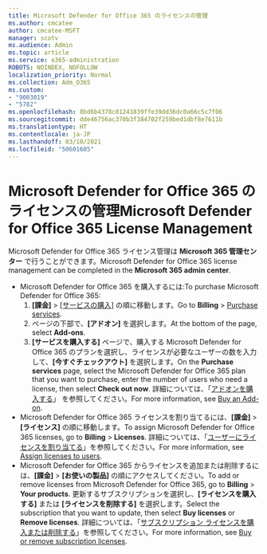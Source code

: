 ```yaml
---
title: Microsoft Defender for Office 365 のライセンスの管理
ms.author: cmcatee
author: cmcatee-MSFT
manager: scotv
ms.audience: Admin
ms.topic: article
ms.service: o365-administration
ROBOTS: NOINDEX, NOFOLLOW
localization_priority: Normal
ms.collection: Adm_O365
ms.custom:
- "9003019"
- "5782"
ms.openlocfilehash: 8bd6b4378c81241839ffe39dd36dc0a66c5c7f06
ms.sourcegitcommit: dde46756ac370b3f384702f259bed1dbf8e7611b
ms.translationtype: HT
ms.contentlocale: ja-JP
ms.lasthandoff: 03/10/2021
ms.locfileid: "50601685"
---
```

# <a name="microsoft-defender-for-office-365-license-management"></a><span data-ttu-id="15bad-102">Microsoft Defender for Office 365 のライセンスの管理</span><span class="sxs-lookup"><span data-stu-id="15bad-102">Microsoft Defender for Office 365 License Management</span></span>

<span data-ttu-id="15bad-103">Microsoft Defender for Office 365 ライセンス管理は **Microsoft 365 管理センター** で行うことができます。</span><span class="sxs-lookup"><span data-stu-id="15bad-103">Microsoft Defender for Office 365 license management can be completed in the  **Microsoft 365 admin center**.</span></span>

- <span data-ttu-id="15bad-104">Microsoft Defender for Office 365 を購入するには:</span><span class="sxs-lookup"><span data-stu-id="15bad-104">To purchase Microsoft Defender for Office 365:</span></span>
    1. <span data-ttu-id="15bad-105">**[課金]** > [[サービスの購入]](https://go.microsoft.com/fwlink/p/?linkid=868433) の順に移動します。</span><span class="sxs-lookup"><span data-stu-id="15bad-105">Go to **Billing** > [Purchase services](https://go.microsoft.com/fwlink/p/?linkid=868433).</span></span>
    2. <span data-ttu-id="15bad-106">ページの下部で、**[アドオン]** を選択します。</span><span class="sxs-lookup"><span data-stu-id="15bad-106">At the bottom of the page, select **Add-ons**.</span></span>
    3. <span data-ttu-id="15bad-107">**[サービスを購入する]** ページで、購入する Microsoft Defender for Office 365 のプランを選択し、ライセンスが必要なユーザーの数を入力して、**[今すぐチェックアウト]** を選択します。</span><span class="sxs-lookup"><span data-stu-id="15bad-107">On the **Purchase services** page, select the Microsoft Defender for Office 365 plan that you want to purchase, enter the number of users who need a license, then select **Check out now**.</span></span> <span data-ttu-id="15bad-108">詳細については、「[アドオンを購入する](https://docs.microsoft.com/microsoft-365/commerce/buy-or-edit-an-add-on)」 を参照してください。</span><span class="sxs-lookup"><span data-stu-id="15bad-108">For more information, see [Buy an Add-on](https://docs.microsoft.com/microsoft-365/commerce/buy-or-edit-an-add-on).</span></span>
- <span data-ttu-id="15bad-109">Microsoft Defender for Office 365 ライセンスを割り当てるには、**[課金]**  >  **[ライセンス]** の順に移動します。</span><span class="sxs-lookup"><span data-stu-id="15bad-109">To assign Microsoft Defender for Office 365 licenses, go to **Billing** > **Licenses**.</span></span> <span data-ttu-id="15bad-110">詳細については、「[ユーザーにライセンスを割り当てる](https://docs.microsoft.com/microsoft-365/admin/manage/assign-licenses-to-users)」を参照してください。</span><span class="sxs-lookup"><span data-stu-id="15bad-110">For more information, see [Assign licenses to users](https://docs.microsoft.com/microsoft-365/admin/manage/assign-licenses-to-users).</span></span>
- <span data-ttu-id="15bad-111">Microsoft Defender for Office 365 からライセンスを追加または削除するには、**[課金]**  >  **[お使いの製品]** の順にアクセスしてください。</span><span class="sxs-lookup"><span data-stu-id="15bad-111">To add or remove licenses from Microsoft Defender for Office 365, go to **Billing** > **Your products**.</span></span> <span data-ttu-id="15bad-112">更新するサブスクリプションを選択し、**[ライセンスを購入する]** または **[ライセンスを削除する]** を選択します。</span><span class="sxs-lookup"><span data-stu-id="15bad-112">Select the subscription that you want to update, then select **Buy licenses** or **Remove licenses**.</span></span> <span data-ttu-id="15bad-113">詳細については、「[サブスクリプション ライセンスを購入または削除する](https://docs.microsoft.com/microsoft-365/commerce/licenses/buy-licenses)」を参照してください。</span><span class="sxs-lookup"><span data-stu-id="15bad-113">For more information, see [Buy or remove subscription licenses](https://docs.microsoft.com/microsoft-365/commerce/licenses/buy-licenses).</span></span>